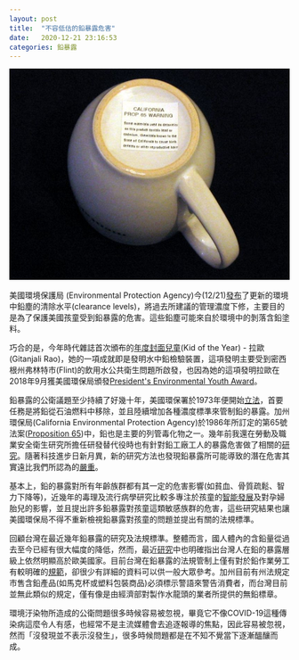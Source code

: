 ```yaml
---
layout: post
title:  "不容低估的鉛暴露危害"
date:   2020-12-21 23:16:53
categories: 鉛暴露
---
```


[![](//raw.githubusercontent.com/nanhung/nanhung.github.io/master/img/lead-exposure.jpg)](//raw.githubusercontent.com/nanhung/nanhung.github.io/master/img/lead-exposure.jpg)

美國環境保護局 (Environmental Protection Agency)今(12/21)[發布]((https://www.epa.gov/newsreleases/epa-issues-stronger-lead-regulations-protect-childrens-health-0?fbclid=IwAR0KwyC7k6zMvINhPd4PBnZfIgbLMlJqzff1QR0o_69iayW2HpQcjT2ASVo))了更新的環境中鉛塵的清除水平(clearance levels)，將過去所建議的管理濃度下修，主要目的是為了保護美國孩童受到鉛暴露的危害。這些鉛塵可能來自於環境中的剝落含鉛塗料。

巧合的是，今年時代雜誌首次頒布的[年度封面兒童](https://time.com/5916772/kid-of-the-year-2020/)(Kid of the Year) - 拉歐(Gitanjali Rao)，她的一項成就即是發明水中鉛檢驗裝置，這項發明主要受到密西根州弗林特市(Flint)的飲用水公共衛生問題所啟發，也因為她的這項發明拉歐在2018年9月獲美國環保局頒發[President's Environmental Youth Award](https://www.epa.gov/education/presidents-environmental-youth-award-peya-2017-winners)。

鉛暴露的公衛議題至少持續了好幾十年，美國環保署於1973年便開始[立法](https://archive.epa.gov/epa/aboutepa/epa-requires-phase-out-lead-all-grades-gasoline.html)，首要任務是將鉛從石油燃料中移除，並且陸續增加各種濃度標準來管制鉛的暴露。加州環保局(California Environmental Protection Agency)於1986年所訂定的第65號法案([Proposition 65](https://oehha.ca.gov/proposition-65))中，鉛也是主要的列管毒化物之一。幾年前我還在勞動及職業安全衛生研究所擔任研發替代役時也有針對鉛工廠工人的暴露危害做了相關的[研究](https://link.springer.com/article/10.1186/s12889-017-4315-7)。隨著科技進步日新月異，新的研究方法也發現鉛暴露所可能導致的潛在危害其實遠比我們所認為的[嚴重](https://www.ilosh.gov.tw/media/2258/f1421995301385.pdf?fbclid=IwAR3_AwKtu8b3RpVA6JHDcghqMhuz8-ESggm0x4VTtXOh9Or05zBRzcGdCW8)。

基本上，鉛的暴露對所有年齡族群都有其一定的危害影響(如貧血、骨質疏鬆、智力下降等)，近幾年的毒理及流行病學研究比較多專注於孩童的[智能發展](https://doi.org/10.1001/jama.2020.19998)及對孕婦胎兒的影響，並且提出許多鉛暴露對孩童這類敏感族群的危害，這些研究結果也讓美國環保局不得不重新檢視鉛暴露對孩童的問題並提出有關的法規標準。

回顧台灣在最近幾年鉛暴露的研究及法規標準。整體而言，國人體內的含鉛量從過去至今已經有很大幅度的降低，然而，最近[研究](https://doi.org/10.11622/smedj.2016082)中也明確指出台灣人在鉛的暴露層級上依然明顯高於歐美國家。目前台灣在鉛暴露的法規管制上僅有對於鉛作業勞工有較明確的[規範](https://law.moj.gov.tw/LawClass/LawAll.aspx?pcode=N0060018)，卻很少有詳細的資料可以供一般大眾參考。加州目前有州法規定市售含鉛產品(如馬克杯或塑料包裝商品)必須標示警語來警告消費者，而台灣目前並無此類似的規定，僅有像是由經濟部對製作水龍頭的業者所提供的無鉛標章。

環境汙染物所造成的公衛問題很多時候容易被忽視，畢竟它不像COVID-19這種傳染病這麼令人有感，也經常不是主流媒體會去追逐報導的焦點，因此容易被忽視，然而「沒發現並不表示沒發生」，很多時候問題都是在不知不覺當下逐漸醞釀而成。

